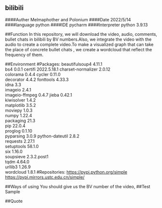 ## bilibili
####Auther Melmaphother and Polonium
####Date 2022/5/14
####language python
####IDE pycharm
####Interpreter python 3.9.13

##Function
  In this repository, we will download the video, audio, comments, bullet chats in bilibili by BV numbers.Also, we integrate the video with the audio to create a complete video.To make a visualized graph that can take the place of concrete bullet chats , we create a wordcloud that reflect the frequency of them.

##Environment
  #Packages:
    beautifulsoup4	        4.11.1	
    bs4                  	  0.0.1	
    certifi	                2022.5.18.1	
    charset-normalizer	    2.0.12	
    colorama	              0.4.4	
    cycler	                0.11.0	
    decorator	              4.4.2	
    fonttools	              4.33.3	
    idna	                  3.3	
    imageio	                2.4.1	
    imageio-ffmpeg          0.4.7
    jieba	                  0.42.1	
    kiwisolver	            1.4.2	
    matplotlib	            3.5.2	
    moviepy	                1.0.3	
    numpy	                  1.22.4	
    packaging	              21.3	
    pip	                    22.0.4	
    proglog	                0.1.10	
    pyparsing	              3.0.9	
    python-dateutil	        2.8.2	
    requests	              2.27.1	
    setuptools	            58.1.0	
    six	                    1.16.0	
    soupsieve	              2.3.2.post1	
    tqdm	                  4.64.0	
    urllib3	                1.26.9	
    wordcloud	              1.8.1	
  #Repositories:
    https://pypi.python.org/simple
    https://pypi.mirrors.ustc.edu.cn/simple/

##Ways of using
  You should give us the BV number of the video,
##Test Sample
  
##Quote
  

